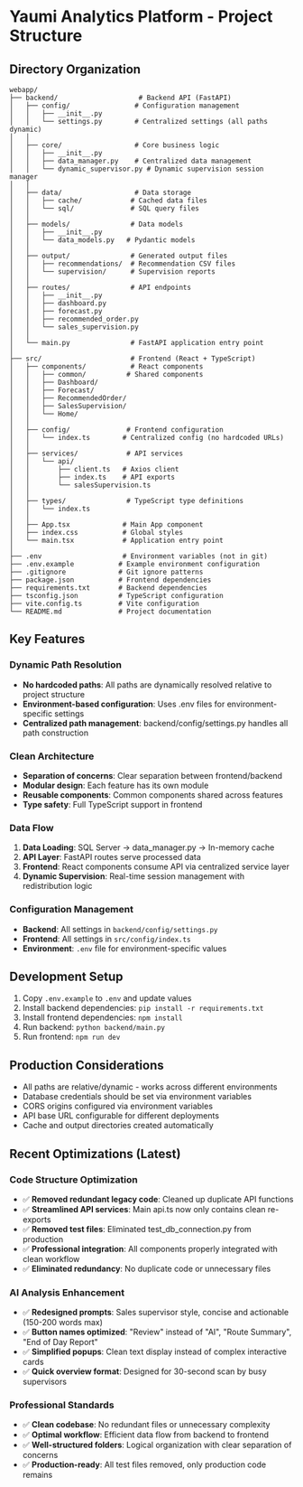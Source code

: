 # Yaumi Analytics Platform - Project Structure

## Directory Organization

```
webapp/
├── backend/                    # Backend API (FastAPI)
│   ├── config/                # Configuration management
│   │   ├── __init__.py
│   │   └── settings.py        # Centralized settings (all paths dynamic)
│   │
│   ├── core/                  # Core business logic
│   │   ├── __init__.py
│   │   ├── data_manager.py    # Centralized data management
│   │   └── dynamic_supervisor.py # Dynamic supervision session manager
│   │
│   ├── data/                  # Data storage
│   │   ├── cache/            # Cached data files
│   │   └── sql/              # SQL query files
│   │
│   ├── models/               # Data models
│   │   ├── __init__.py
│   │   └── data_models.py   # Pydantic models
│   │
│   ├── output/               # Generated output files
│   │   ├── recommendations/  # Recommendation CSV files
│   │   └── supervision/      # Supervision reports
│   │
│   ├── routes/               # API endpoints
│   │   ├── __init__.py
│   │   ├── dashboard.py
│   │   ├── forecast.py
│   │   ├── recommended_order.py
│   │   └── sales_supervision.py
│   │
│   └── main.py               # FastAPI application entry point
│
├── src/                      # Frontend (React + TypeScript)
│   ├── components/           # React components
│   │   ├── common/          # Shared components
│   │   ├── Dashboard/
│   │   ├── Forecast/
│   │   ├── RecommendedOrder/
│   │   ├── SalesSupervision/
│   │   └── Home/
│   │
│   ├── config/              # Frontend configuration
│   │   └── index.ts        # Centralized config (no hardcoded URLs)
│   │
│   ├── services/            # API services
│   │   └── api/
│   │       ├── client.ts   # Axios client
│   │       ├── index.ts    # API exports
│   │       └── salesSupervision.ts
│   │
│   ├── types/               # TypeScript type definitions
│   │   └── index.ts
│   │
│   ├── App.tsx             # Main App component
│   ├── index.css           # Global styles
│   └── main.tsx            # Application entry point
│
├── .env                    # Environment variables (not in git)
├── .env.example           # Example environment configuration
├── .gitignore             # Git ignore patterns
├── package.json           # Frontend dependencies
├── requirements.txt       # Backend dependencies
├── tsconfig.json          # TypeScript configuration
├── vite.config.ts         # Vite configuration
└── README.md              # Project documentation
```

## Key Features

### Dynamic Path Resolution
- **No hardcoded paths**: All paths are dynamically resolved relative to project structure
- **Environment-based configuration**: Uses .env files for environment-specific settings
- **Centralized path management**: backend/config/settings.py handles all path construction

### Clean Architecture
- **Separation of concerns**: Clear separation between frontend/backend
- **Modular design**: Each feature has its own module
- **Reusable components**: Common components shared across features
- **Type safety**: Full TypeScript support in frontend

### Data Flow
1. **Data Loading**: SQL Server → data_manager.py → In-memory cache
2. **API Layer**: FastAPI routes serve processed data
3. **Frontend**: React components consume API via centralized service layer
4. **Dynamic Supervision**: Real-time session management with redistribution logic

### Configuration Management
- **Backend**: All settings in `backend/config/settings.py`
- **Frontend**: All settings in `src/config/index.ts`
- **Environment**: `.env` file for environment-specific values

## Development Setup

1. Copy `.env.example` to `.env` and update values
2. Install backend dependencies: `pip install -r requirements.txt`
3. Install frontend dependencies: `npm install`
4. Run backend: `python backend/main.py`
5. Run frontend: `npm run dev`

## Production Considerations

- All paths are relative/dynamic - works across different environments
- Database credentials should be set via environment variables
- CORS origins configured via environment variables
- API base URL configurable for different deployments
- Cache and output directories created automatically

## Recent Optimizations (Latest)

### Code Structure Optimization
- ✅ **Removed redundant legacy code**: Cleaned up duplicate API functions
- ✅ **Streamlined API services**: Main api.ts now only contains clean re-exports
- ✅ **Removed test files**: Eliminated test_db_connection.py from production
- ✅ **Professional integration**: All components properly integrated with clean workflow
- ✅ **Eliminated redundancy**: No duplicate code or unnecessary files

### AI Analysis Enhancement
- ✅ **Redesigned prompts**: Sales supervisor style, concise and actionable (150-200 words max)
- ✅ **Button names optimized**: "Review" instead of "AI", "Route Summary", "End of Day Report"
- ✅ **Simplified popups**: Clean text display instead of complex interactive cards
- ✅ **Quick overview format**: Designed for 30-second scan by busy supervisors

### Professional Standards
- ✅ **Clean codebase**: No redundant files or unnecessary complexity
- ✅ **Optimal workflow**: Efficient data flow from backend to frontend
- ✅ **Well-structured folders**: Logical organization with clear separation of concerns
- ✅ **Production-ready**: All test files removed, only production code remains